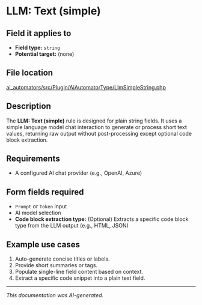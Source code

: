 # LLM: Text (simple)

## Field it applies to

- **Field type:** `string`
- **Potential target:** (none)

## File location

[ai_automators/src/Plugin/AiAutomatorType/LlmSimpleString.php](https://git.drupalcode.org/project/ai/-/blob/1.2.x/modules/ai_automators/src/Plugin/AiAutomatorType/LlmSimpleString.php?ref_type=heads)

## Description

The **LLM: Text (simple)** rule is designed for plain string fields.
It uses a simple language model chat interaction to generate or process short text values, returning raw output without post-processing except optional code block extraction.

## Requirements

- A configured AI chat provider (e.g., OpenAI, Azure)

## Form fields required

- `Prompt` or `Token` input
- AI model selection
- **Code block extraction type:** (Optional) Extracts a specific code block type from the LLM output (e.g., HTML, JSON)

## Example use cases

1. Auto-generate concise titles or labels.
2. Provide short summaries or tags.
3. Populate single-line field content based on context.
4. Extract a specific code snippet into a plain text field.

---

*This documentation was AI-generated.*
